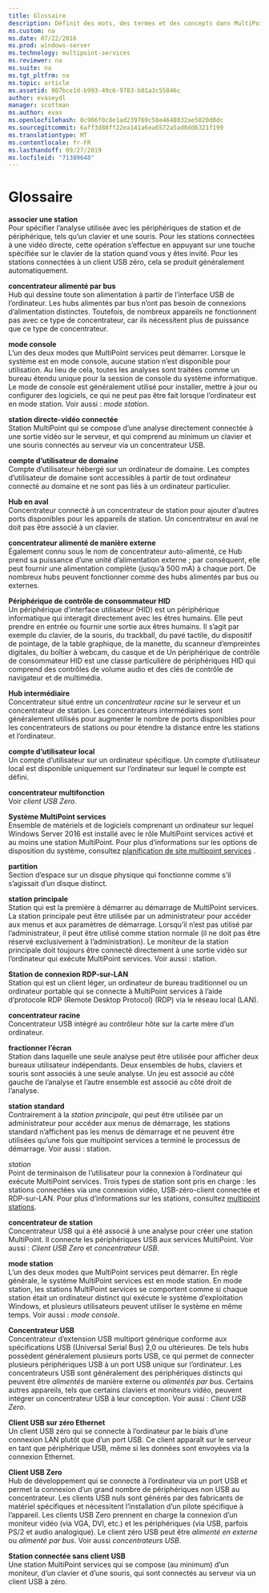 ```yaml
---
title: Glossaire
description: Définit des mots, des termes et des concepts dans MultiPoint services
ms.custom: na
ms.date: 07/22/2016
ms.prod: windows-server
ms.technology: multipoint-services
ms.reviewer: na
ms.suite: na
ms.tgt_pltfrm: na
ms.topic: article
ms.assetid: 807bce1d-b993-49c6-9783-b01a3c55846c
author: evaseydl
manager: scottman
ms.author: evas
ms.openlocfilehash: 0c966f0c8e1ad239769c58e4648832ae5020d0dc
ms.sourcegitcommit: 6aff3d88ff22ea141a6ea6572a5ad8dd6321f199
ms.translationtype: MT
ms.contentlocale: fr-FR
ms.lasthandoff: 09/27/2019
ms.locfileid: "71389648"
---
```

# <a name="glossary"></a>Glossaire
**associer une station**  
Pour spécifier l’analyse utilisée avec les périphériques de station et de périphérique, tels qu’un clavier et une souris. Pour les stations connectées à une vidéo directe, cette opération s’effectue en appuyant sur une touche spécifiée sur le clavier de la station quand vous y êtes invité. Pour les stations connectées à un client USB zéro, cela se produit généralement automatiquement.  
  
**concentrateur alimenté par bus**  
Hub qui dessine toute son alimentation à partir de l’interface USB de l’ordinateur. Les hubs alimentés par bus n’ont pas besoin de connexions d’alimentation distinctes. Toutefois, de nombreux appareils ne fonctionnent pas avec ce type de concentrateur, car ils nécessitent plus de puissance que ce type de concentrateur.  
  
**mode console**  
L’un des deux modes que MultiPoint services peut démarrer. Lorsque le système est en mode console, aucune station n’est disponible pour utilisation. Au lieu de cela, toutes les analyses sont traitées comme un bureau étendu unique pour la session de console du système informatique. Le mode de console est généralement utilisé pour installer, mettre à jour ou configurer des logiciels, ce qui ne peut pas être fait lorsque l’ordinateur est en mode station. Voir aussi : *mode station*.  
  
**station directe-vidéo connectée**  
Station MultiPoint qui se compose d’une analyse directement connectée à une sortie vidéo sur le serveur, et qui comprend au minimum un clavier et une souris connectés au serveur via un concentrateur USB.  
  
**compte d’utilisateur de domaine**  
Compte d’utilisateur hébergé sur un ordinateur de domaine. Les comptes d’utilisateur de domaine sont accessibles à partir de tout ordinateur connecté au domaine et ne sont pas liés à un ordinateur particulier.  
  
**Hub en aval**  
Concentrateur connecté à un concentrateur de station pour ajouter d’autres ports disponibles pour les appareils de station. Un concentrateur en aval ne doit pas être associé à un clavier.  
  
**concentrateur alimenté de manière externe**  
Également connu sous le nom de concentrateur auto-alimenté, ce Hub prend sa puissance d’une unité d’alimentation externe ; par conséquent, elle peut fournir une alimentation complète (jusqu’à 500 mA) à chaque port. De nombreux hubs peuvent fonctionner comme des hubs alimentés par bus ou externes.  
  
**Périphérique de contrôle de consommateur HID**  
Un périphérique d’interface utilisateur (HID) est un périphérique informatique qui interagit directement avec les êtres humains. Elle peut prendre en entrée ou fournir une sortie aux êtres humains. Il s’agit par exemple du clavier, de la souris, du trackball, du pavé tactile, du dispositif de pointage, de la table graphique, de la manette, du scanneur d’empreintes digitales, du boîtier à webcam, du casque et de Un périphérique de contrôle de consommateur HID est une classe particulière de périphériques HID qui comprend des contrôles de volume audio et des clés de contrôle de navigateur et de multimédia.  
  
**Hub intermédiaire**  
Concentrateur situé entre un *concentrateur racine* sur le serveur et un concentrateur de station. Les concentrateurs intermédiaires sont généralement utilisés pour augmenter le nombre de ports disponibles pour les concentrateurs de stations ou pour étendre la distance entre les stations et l’ordinateur.  
  
**compte d’utilisateur local**  
Un compte d’utilisateur sur un ordinateur spécifique. Un compte d’utilisateur local est disponible uniquement sur l’ordinateur sur lequel le compte est défini.  
  
**concentrateur multifonction**  
Voir *client USB Zero*.  
  
**Système MultiPoint services**  
Ensemble de matériels et de logiciels comprenant un ordinateur sur lequel Windows Server 2016 est installé avec le rôle MultiPoint services activé et au moins une station MultiPoint. Pour plus d’informations sur les options de disposition du système, consultez [planification de site multipoint services](MultiPoint-services-Site-Planning.md) .  
  
**partition**  
Section d’espace sur un disque physique qui fonctionne comme s’il s’agissait d’un disque distinct.  
  
**station principale**  
Station qui est la première à démarrer au démarrage de MultiPoint services. La station principale peut être utilisée par un administrateur pour accéder aux menus et aux paramètres de démarrage. Lorsqu’il n’est pas utilisé par l’administrateur, il peut être utilisé comme station normale (il ne doit pas être réservé exclusivement à l’administration). Le moniteur de la station principale doit toujours être connecté directement à une sortie vidéo sur l’ordinateur qui exécute MultiPoint services. Voir aussi : station.  
  
**Station de connexion RDP-sur-LAN**  
Station qui est un client léger, un ordinateur de bureau traditionnel ou un ordinateur portable qui se connecte à MultiPoint services à l’aide d’protocole RDP (Remote Desktop Protocol) (RDP) via le réseau local (LAN).  
  
**concentrateur racine**  
Concentrateur USB intégré au contrôleur hôte sur la carte mère d’un ordinateur.  
  
**fractionner l’écran**  
Station dans laquelle une seule analyse peut être utilisée pour afficher deux bureaux utilisateur indépendants. Deux ensembles de hubs, claviers et souris sont associés à une seule analyse. Un jeu est associé au côté gauche de l’analyse et l’autre ensemble est associé au côté droit de l’analyse.  
  
**station standard**  
Contrairement à la *station principale*, qui peut être utilisée par un administrateur pour accéder aux menus de démarrage, les stations standard n’affichent pas les menus de démarrage et ne peuvent être utilisées qu’une fois que multipoint services a terminé le processus de démarrage. Voir aussi : station.  
  
*station*  
Point de terminaison de l’utilisateur pour la connexion à l’ordinateur qui exécute MultiPoint services. Trois types de station sont pris en charge : les stations connectées via une connexion vidéo, USB-zéro-client connectée et RDP-sur-LAN. Pour plus d’informations sur les stations, consultez [multipoint stations](MultiPoint-services-Stations.md).  
  
**concentrateur de station**  
Concentrateur USB qui a été associé à une analyse pour créer une station MultiPoint. Il connecte les périphériques USB aux services MultiPoint. Voir aussi : *Client USB Zero* et *concentrateur USB*.  
  
**mode station**  
L’un des deux modes que MultiPoint services peut démarrer. En règle générale, le système MultiPoint services est en mode station. En mode station, les stations MultiPoint services se comportent comme si chaque station était un ordinateur distinct qui exécute le système d’exploitation Windows, et plusieurs utilisateurs peuvent utiliser le système en même temps. Voir aussi : *mode console*.  
  
**Concentrateur USB**  
Concentrateur d’extension USB multiport générique conforme aux spécifications USB (Universal Serial Bus) 2,0 ou ultérieures. De tels hubs possèdent généralement plusieurs ports USB, ce qui permet de connecter plusieurs périphériques USB à un port USB unique sur l’ordinateur. Les concentrateurs USB sont généralement des périphériques distincts qui peuvent être *alimentés* de manière externe ou *alimentés par bus*. Certains autres appareils, tels que certains claviers et moniteurs vidéo, peuvent intégrer un concentrateur USB à leur conception. Voir aussi : *Client USB Zero*.  
  
**Client USB sur zéro Ethernet**  
Un client USB zéro qui se connecte à l’ordinateur par le biais d’une connexion LAN plutôt que d’un port USB. Ce client apparaît sur le serveur en tant que périphérique USB, même si les données sont envoyées via la connexion Ethernet.  
  
**Client USB Zero**  
Hub de développement qui se connecte à l’ordinateur via un port USB et permet la connexion d’un grand nombre de périphériques non USB au concentrateur. Les clients USB nuls sont générés par des fabricants de matériel spécifiques et nécessitent l’installation d’un pilote spécifique à l’appareil. Les clients USB Zero prennent en charge la connexion d’un moniteur vidéo (via VGA, DVI, etc.) et les périphériques (via USB, parfois PS/2 et audio analogique). Le client zéro USB peut être *alimenté en externe* ou *alimenté par bus*. Voir aussi *concentrateurs USB*.  
  
**Station connectée sans client USB**  
Une station MultiPoint services qui se compose (au minimum) d’un moniteur, d’un clavier et d’une souris, qui sont connectés au serveur via un client USB à zéro.  
  
